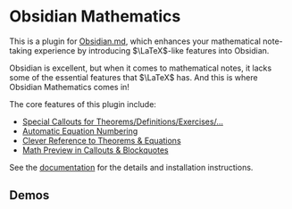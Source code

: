 # Obsidian Mathematics

This is a plugin for [Obsidian.md](https://obsidian.md), which enhances your mathematical note-taking experience by introducing $\LaTeX$-like features into Obsidian.

Obsidian is excellent, but when it comes to mathematical notes, it lacks some of the essential features that $\LaTeX$ has.
And this is where Obsidian Mathematics comes in!

The core features of this plugin include:

- [Special Callouts for Theorems/Definitions/Exercises/...](https://ryotaushio.github.io/obsidian-math/math-callouts)
- [Automatic Equation Numbering](https://ryotaushio.github.io/obsidian-math/equation-number)
- [Clever Reference to Theorems & Equations](https://ryotaushio.github.io/obsidian-math/cleveref)
- [Math Preview in Callouts & Blockquotes](https://ryotaushio.github.io/obsidian-math/math-preview)

See the [documentation](https://ryotaushio.github.io/obsidian-math) for the details and installation instructions.

## Demos

